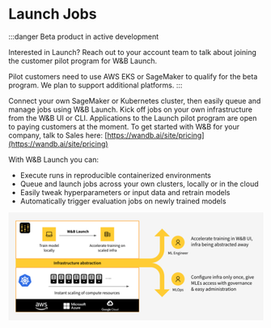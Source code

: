 # Launch Jobs

:::danger
Beta product in active development

Interested in Launch? Reach out to your account team to talk about joining the customer pilot program for W&B Launch.

Pilot customers need to use AWS EKS or SageMaker to qualify for the beta program. We plan to support additional platforms.
:::

Connect your own SageMaker or Kubernetes cluster, then easily queue and manage jobs using W&B Launch. Kick off jobs on your own infrastructure from the W&B UI or CLI. Applications to the Launch pilot program are open to paying customers at the moment. To get started with W&B for your company, talk to Sales here: [https://wandb.ai/site/pricing](https://wandb.ai/site/pricing)

With W&B Launch you can:

* Execute runs in reproducible containerized environments
* Queue and launch jobs across your own clusters, locally or in the cloud
* Easily tweak hyperparameters or input data and retrain models
* Automatically trigger evaluation jobs on newly trained models

![High level overview of W&B Launch](../../../static/images/launch/highlevel_launch_vision.png)
